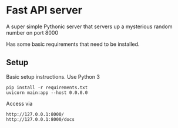 
# Fast API server
A super simple Pythonic server that servers up a mysterious random number on port 8000

Has some basic requirements that need to be installed.

## Setup
Basic setup instructions. Use Python 3


```
pip install -r requirements.txt
uvicorn main:app --host 0.0.0.0
```

Access via
```
http://127.0.0.1:8000/
http://127.0.0.1:8000/docs
```
